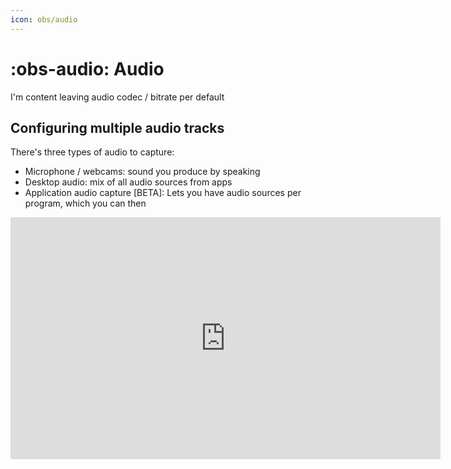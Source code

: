 ```yaml
---
icon: obs/audio
---
```


# :obs-audio: Audio

I'm content leaving audio codec / bitrate per default

## Configuring multiple audio tracks

There's three types of audio to capture:

* Microphone / webcams: sound you produce by speaking
* Desktop audio: mix of all audio sources from apps
* Application audio capture [BETA]: Lets you have audio sources per program, which you can then 

<iframe width="688" height="387" src="https://www.youtube.com/embed/yoXvk7ix4RQ?start=4&end=152&color=white" frameborder=0 allowfullscreen></iframe>
